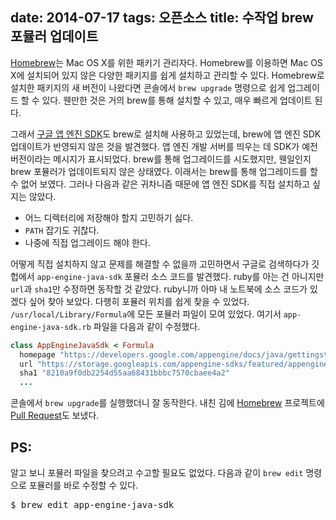 date: 2014-07-17
tags: 오픈소스
title: 수작업 brew 포뮬러 업데이트
---
[Homebrew](http://brew.sh/)는 Mac OS X를 위한 패키기 관리자다. Homebrew를 이용하면 Mac OS X에 설치되어 있지 않은 다양한 패키지를 쉽게 설치하고 관리할 수 있다. Homebrew로 설치한 패키지의 새 버전이 나왔다면 콘솔에서 `brew upgrade` 명령으로 쉽게 업그레이드 할 수 있다. 웬만한 것은 거의 brew를 통해 설치할 수 있고, 매우 빠르게 업데이트 된다.
<!--more-->

그래서 [구글 앱 엔진 SDK](https://developers.google.com/appengine/downloads)도 brew로 설치해 사용하고 있었는데, brew에 앱 엔진 SDK 업데이트가 반영되지 않은 것을 발견했다. 앱 엔진 개발 서버를 띄우는 데 SDK가 예전 버전이라는 메시지가 표시되었다. brew를 통해 업그레이드를 시도했지만, 웬일인지 brew 포뮬러가 업데이트되지 않은 상태였다. 이래서는 brew를 통해 업그레이드를 할 수 없어 보였다. 그러나 다음과 같은 귀차니즘 때문에 앱 엔진 SDK를 직접 설치하고 싶지는 않았다.

* 어느 디렉터리에 저장해야 할지 고민하기 싫다.
* `PATH` 잡기도 귀찮다.
* 나중에 직접 업그레이드 해야 한다.

어떻게 직접 설치하지 않고 문제를 해결할 수 없을까 고민하면서 구글로 검색하다가 깃헙에서  `app-engine-java-sdk` 포뮬러 소스 코드를 발견했다. ruby를 아는 건 아니지만 `url`과 `sha1`만 수정하면 동작할 것 같았다. ruby니까 아마 내 노트북에 소스 코드가 있겠다 싶어 찾아 보았다. 다행히 포뮬러 위치를 쉽게 찾을 수 있었다. `/usr/local/Library/Formula`에 모든 포뮬러 파일이 모여 있었다. 여기서 `app-engine-java-sdk.rb` 파일을 다음과 같이 수정했다.

```ruby
class AppEngineJavaSdk < Formula
  homepage "https://developers.google.com/appengine/docs/java/gettingstarted/introduction"
  url "https://storage.googleapis.com/appengine-sdks/featured/appengine-java-sdk-1.9.7.zip"
  sha1 "8210a9f0db2254d55aa68431bbbc7570cbaee4a2"
  ...
```

콘솔에서 `brew upgrade`를 실행했더니 잘 동작한다. 내친 김에 [Homebrew](https://github.com/Homebrew/homebrew) 프로젝트에 [Pull Request](https://github.com/Homebrew/homebrew/pull/30903)도 보냈다.

## PS:
알고 보니 포뮬러 파일을 찾으려고 수고할 필요도 없었다. 다음과 같이 `brew edit` 명령으로 포뮬러를 바로 수정할 수 있다.

<pre class="console">
$ brew edit app-engine-java-sdk
</pre>
